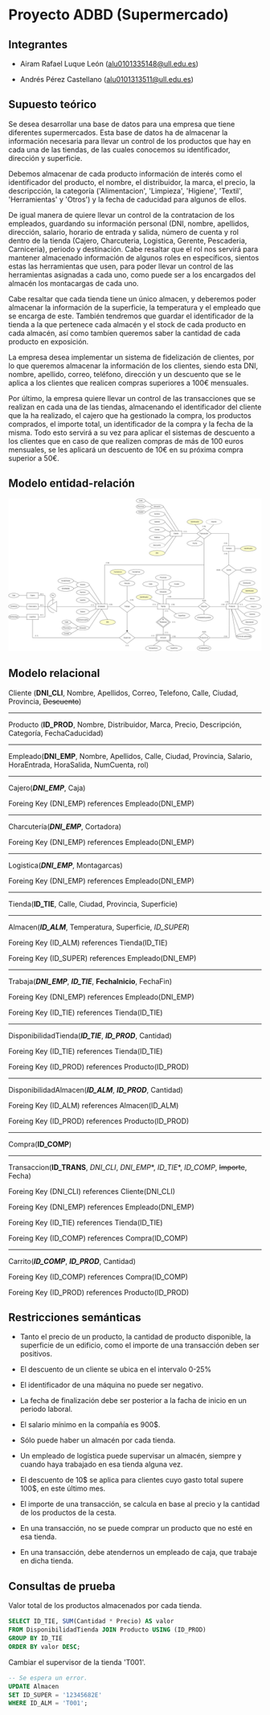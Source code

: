 # Proyecto ADBD (Supermercado)

## Integrantes

- Airam Rafael Luque León (alu0101335148@ull.edu.es)

- Andrés Pérez Castellano (alu0101313511@ull.edu.es)

## Supuesto teórico

Se desea desarrollar una base de datos para una empresa que tiene diferentes supermercados. Esta 
base de datos ha de almacenar la información necesaria para llevar un control de los productos que 
hay en cada una de las tiendas, de las cuales conocemos su identificador, dirección y superficie. 

Debemos almacenar de cada producto información de interés como el identificador del producto, el 
nombre, el distribuidor, la marca, el precio, la descripcción, la categoría ('Alimentacion', 
'Limpieza', 'Higiene', 'Textil', 'Herramientas' y 'Otros') y la fecha de caducidad para algunos de
ellos.

De igual manera de quiere llevar un control de la contratacion de los empleados, guardando su 
información personal (DNI, nombre, apellidos, dirección, salario, horario de entrada y salida, 
número de cuenta y rol dentro de la tienda (Cajero, Charcuteria, Logistica, Gerente, Pescaderia, 
Carniceria), periodo y destinación. Cabe resaltar que el rol nos servirá para mantener almacenado 
información de algunos roles en específicos, sientos estas las herramientas que usen, para poder 
llevar un control de las herramientas asignadas a cada uno, como puede ser a los encargados del 
almacén los montacargas de cada uno.

Cabe resaltar que cada tienda tiene un único almacen, y deberemos poder almacenar la información de 
la superficie, la temperatura y el empleado que se encarga de este. También tendremos que guardar 
el identificador de la tienda a la que pertenece cada almacén y el stock de cada producto en cada 
almacén, así como tambíen queremos saber la cantidad de cada producto en exposición.

La empresa desea implementar un sistema de fidelización de clientes, por lo que queremos almacenar
la información de los clientes, siendo esta DNI, nombre, apellido, correo, teléfono, dirección y
un descuento que se le aplica a los clientes que realicen compras superiores a 100€ mensuales.

Por último, la empresa quiere llevar un control de las transacciones que se realizan en cada una de
las tiendas, almacenando el identificador del cliente que la ha realizado, el cajero que ha 
gestionado la compra, los productos comprados, el importe total, un identificador de la compra y la 
fecha de la misma. Todo esto servirá a su vez para aplicar el sistemas de descuento a los clientes 
que en caso de que realizen compras de más de 100 euros mensuales, se les aplicará un descuento de
10€ en su próxima compra superior a 50€.

## Modelo entidad-relación

![Modelo entidad-relación](./img/DiagramaER.png)

## Modelo relacional

Cliente (**DNI_CLI**, Nombre, Apellidos, Correo, Telefono, Calle, Ciudad, Provincia, ~~Descuento~~)

---

Producto (**ID_PROD**, Nombre, Distribuidor, Marca, Precio, Descripción, Categoría, FechaCaducidad)

---

Empleado(**DNI_EMP**, Nombre, Apellidos, Calle, Ciudad, Provincia, Salario, HoraEntrada, HoraSalida, NumCuenta, rol)

---

Cajero(***DNI_EMP***, Caja)<br>

Foreing Key (DNI_EMP) references Empleado(DNI_EMP)

---

Charcutería(***DNI_EMP***, Cortadora)<br>

Foreing Key (DNI_EMP) references Empleado(DNI_EMP)

---

Logistica(***DNI_EMP***, Montagarcas)<br>

Foreing Key (DNI_EMP) references Empleado(DNI_EMP)

---

Tienda(**ID_TIE**, Calle, Ciudad, Provincia, Superficie)

---

Almacen(***ID_ALM***, Temperatura, Superficie, *ID_SUPER*)<br>

Foreing Key (ID_ALM) references Tienda(ID_TIE)

Foreing Key (ID_SUPER) references Empleado(DNI_EMP)

---

Trabaja(***DNI_EMP***, ***ID_TIE***, **FechaInicio**, FechaFin)<br>

Foreing Key (DNI_EMP) references Empleado(DNI_EMP)<br>

Foreing Key (ID_TIE) references Tienda(ID_TIE)

---

DisponibilidadTienda(***ID_TIE***, ***ID_PROD***, Cantidad)<br>

Foreing Key (ID_TIE) references Tienda(ID_TIE)<br>

Foreing Key (ID_PROD) references Producto(ID_PROD)

---

DisponibilidadAlmacen(***ID_ALM***, ***ID_PROD***, Cantidad)<br>

Foreing Key (ID_ALM) references Almacen(ID_ALM)<br>

Foreing Key (ID_PROD) references Producto(ID_PROD)

---

Compra(**ID_COMP**)

---

Transaccion(**ID_TRANS**, *DNI_CLI*, *DNI_EMP**, *ID_TIE**, *ID_COMP*, ~~Importe~~, Fecha)<br>

Foreing Key (DNI_CLI) references Cliente(DNI_CLI)

Foreing Key (DNI_EMP) references Empleado(DNI_EMP)

Foreing Key (ID_TIE) references Tienda(ID_TIE)<br>

Foreing Key (ID_COMP) references Compra(ID_COMP)

---

Carrito(***ID_COMP***, ***ID_PROD***, Cantidad)

Foreing Key (ID_COMP) references Compra(ID_COMP)

Foreing Key (ID_PROD) references Producto(ID_PROD)


## Restricciones semánticas

- Tanto el precio de un producto, la cantidad de producto disponible, la superficie de un edificio, como el importe de una transacción deben ser positivos.

- El descuento de un cliente se ubica en el intervalo 0-25%

- El identificador de una máquina no puede ser negativo.

- La fecha de finalización debe ser posterior a la facha de inicio en un periodo laboral.

- El salario mínimo en la compañía es 900$.

- Sólo puede haber un almacén por cada tienda.

- Un empleado de logística puede supervisar un almacén, siempre y cuando haya trabajado en esa tienda alguna vez.

- El descuento de 10$ se aplica para clientes cuyo gasto total supere 100$, en este último mes.

- El importe de una transacción, se calcula en base al precio y la cantidad de los productos de la cesta.

- En una transacción, no se puede comprar un producto que no esté en esa tienda.

- En una transacción, debe atendernos un empleado de caja, que trabaje en dicha tienda.


## Consultas de prueba

Valor total de los productos almacenados por cada tienda.
```sql
SELECT ID_TIE, SUM(Cantidad * Precio) AS valor
FROM DisponibilidadTienda JOIN Producto USING (ID_PROD)
GROUP BY ID_TIE
ORDER BY valor DESC;
```

Cambiar el supervisor de la tienda 'T001'.
```sql
-- Se espera un error.
UPDATE Almacen
SET ID_SUPER = '12345682E'
WHERE ID_ALM = 'T001';
```
